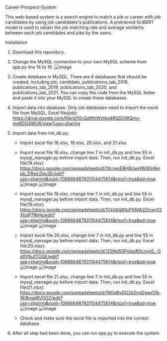 Career-Prospect-System

This web-based system is a search engine to match a job or career with job candidates by using job candidates's publications. A pretrained SciBERT model is used to obtain the job matching rate and average similarity between each job candidates and jobs by the users.


Installation
1. Download this repository.

2. Change the MySQL connection to your own MySQL scheme from app.py line 14 to 19.
![image](https://user-images.githubusercontent.com/93475397/169473035-4315b394-f145-4948-a29a-97714109c7a5.png)

3. Create database in MySQL. There are 6 databases that should be created, including job, candidate, publications_tab_2018, publications_tab_2019, publications_tab_2020, and publications_tab_2021. You can copy the code from the MySQL folder and paste it into your MySQL to create these databases. 

4. Import data into database. Only job databases need to import the excel file from MySQL. 
  Excel file(job): https://drive.google.com/file/d/10cQdtfhiWztbq4RQSOWQmy-me9DQ4WU6/view?usp=sharing

5. Import data from init_db.py. 
   * Import excel file 18.xlsx, 19.xlsx, 20.xlsx, and 21.xlsx.
   
   * Import excel file 18.xlsx, change line 7 in init_db.py and line 55 in mysql_manager.py before import data. Then, run init_db.py.
    Excel file(18.xlsx): https://docs.google.com/spreadsheets/d/1XrrwoEBH8UwHWl95rRerpb_D9wLDeu2E/edit?usp=sharing&ouid=106666487931104475614&rtpof=true&sd=true
   ![image](https://user-images.githubusercontent.com/93475397/169506384-ed7f24cb-26cc-4f07-8db4-6e4ccba29c3b.png)
   ![image](https://user-images.githubusercontent.com/93475397/169506496-ea423afd-e22d-4132-9a41-4c51f62be7a6.png)

   * Import excel file 19.xlsx, change line 7 in init_db.py and line 55 in mysql_manager.py before import data. Then, run init_db.py.
   Excel file(19.xlsx): https://docs.google.com/spreadsheets/d/1CkVkQKfpFN5Mj2ZIcwrif2XtjqP7RtHg/edit?usp=sharing&ouid=106666487931104475614&rtpof=true&sd=true
   ![image](https://user-images.githubusercontent.com/93475397/169509417-3aab8a81-7022-49b0-8994-2124eece3406.png)
   ![image](https://user-images.githubusercontent.com/93475397/169509516-3cf7e4b2-6e60-4080-952f-de54df69168a.png)

   * Import excel file 20.xlsx, change line 7 in init_db.py and line 55 in mysql_manager.py before import data. Then, run init_db.py.
   Excel file(20.xlsx): https://docs.google.com/spreadsheets/d/12SNd5SPjdqzRXcoyg5_-0d0YlbJtTGQE/edit?usp=sharing&ouid=106666487931104475614&rtpof=true&sd=true
   ![image](https://user-images.githubusercontent.com/93475397/169509741-150a577b-36ee-4152-927f-5feb69efcf11.png)
   ![image](https://user-images.githubusercontent.com/93475397/169509623-7647b4de-2818-412b-8e77-786c6b220598.png)

   * Import excel file 21.xlsx, change line 7 in init_db.py and line 55 in mysql_manager.py before import data. Then, run init_db.py.
    Excel file(21.xlsx): https://docs.google.com/spreadsheets/d/1NOd6vDG2bDnd2gwr51k-1KjRvqpRVOOZ/edit?usp=sharing&ouid=106666487931104475614&rtpof=true&sd=true
   ![image](https://user-images.githubusercontent.com/93475397/169509864-a0e9ea63-5e39-429e-bcf5-84ef9b028ea0.png)
   ![image](https://user-images.githubusercontent.com/93475397/169509945-978831d4-6b69-453d-9a48-88fc98611945.png)
   * Check and make sure the excel file is imported into the correct database.

6. After all step had been done, you can run app.py to execute the system.




 
